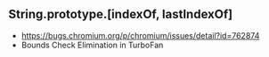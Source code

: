 ## String.prototype.[indexOf, lastIndexOf]
* https://bugs.chromium.org/p/chromium/issues/detail?id=762874
* Bounds Check Elimination in TurboFan
